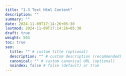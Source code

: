 ```yaml
---
title: "1.3 Text Html Content"
description: ""
summary: ""
date: 2024-11-09T17:14:26+05:30
lastmod: 2024-11-09T17:14:26+05:30
draft: true
weight: 503
toc: true
seo:
  title: "" # custom title (optional)
  description: "" # custom description (recommended)
  canonical: "" # custom canonical URL (optional)
  noindex: false # false (default) or true
---
```

